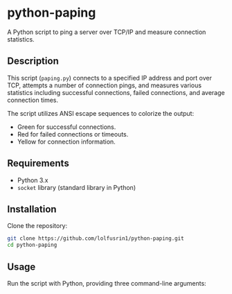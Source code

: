 # python-paping

A Python script to ping a server over TCP/IP and measure connection statistics.

## Description

This script (`paping.py`) connects to a specified IP address and port over TCP, attempts a number of connection pings, and measures various statistics including successful connections, failed connections, and average connection times.

The script utilizes ANSI escape sequences to colorize the output:
- Green for successful connections.
- Red for failed connections or timeouts.
- Yellow for connection information.

## Requirements

- Python 3.x
- `socket` library (standard library in Python)

## Installation

Clone the repository:

```bash
git clone https://github.com/lolfusrin1/python-paping.git
cd python-paping
```

## Usage
Run the script with Python, providing three command-line arguments:
